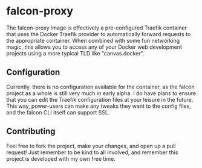 # falcon-proxy

The falcon-proxy image is effectively a pre-configured Traefik container that uses the Docker
Traefik provider to automatically forward requests to the appropriate container. When combined
with some fun networking magic, this allows you to access any of your Docker web development
projects using a more typical TLD like "canvas.docker".

## Configuration

Currently, there is no configuration available for the container, as the falcon project as a
whole is still very much in early alpha. I do have plans to ensure that you can edit the
Traefik configuration files at your leisure in the future. This way, power-users can make any
tweaks they want to the config files, and the falcon CLI itself can support SSL.

## Contributing

Feel free to fork the project, make your changes, and open up a pull request! Just remember to be
kind to all involved, and remember this project is developed with my own free time.
